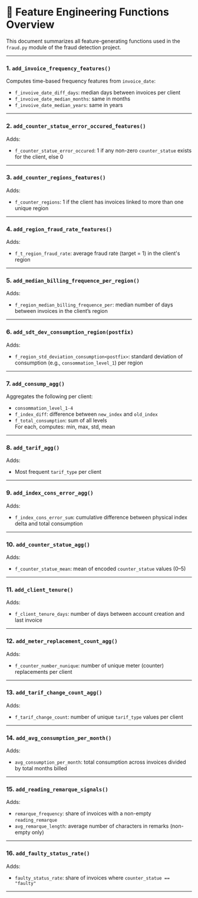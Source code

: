 # 📘 Feature Engineering Functions Overview

This document summarizes all feature-generating functions used in the `fraud.py` module of the fraud detection project.

---

### 1. `add_invoice_frequency_features()`

Computes time-based frequency features from `invoice_date`:
- `f_invoive_date_diff_days`: median days between invoices per client
- `f_invoive_date_median_months`: same in months
- `f_invoive_date_median_years`: same in years

---

### 2. `add_counter_statue_error_occured_features()`

Adds:
- `f_counter_statue_error_occured`: 1 if any non-zero `counter_statue` exists for the client, else 0

---

### 3. `add_counter_regions_features()`

Adds:
- `f_counter_regions`: 1 if the client has invoices linked to more than one unique region

---

### 4. `add_region_fraud_rate_features()`

Adds:
- `f_t_region_fraud_rate`: average fraud rate (target = 1) in the client's region

---

### 5. `add_median_billing_frequence_per_region()`

Adds:
- `f_region_median_billing_frequence_per`: median number of days between invoices in the client’s region

---

### 6. `add_sdt_dev_consumption_region(postfix)`

Adds:
- `f_region_std_deviation_consumption<postfix>`: standard deviation of consumption (e.g., `consommation_level_1`) per region

---

### 7. `add_consump_agg()`

Aggregates the following per client:
- `consommation_level_1-4`
- `f_index_diff`: difference between `new_index` and `old_index`
- `f_total_consumption`: sum of all levels  
For each, computes: min, max, std, mean

---

### 8. `add_tarif_agg()`

Adds:
- Most frequent `tarif_type` per client

---

### 9. `add_index_cons_error_agg()`

Adds:
- `f_index_cons_error_sum`: cumulative difference between physical index delta and total consumption

---

### 10. `add_counter_statue_agg()`

Adds:
- `f_counter_statue_mean`: mean of encoded `counter_statue` values (0–5)

---

### 11. `add_client_tenure()`

Adds:
- `f_client_tenure_days`: number of days between account creation and last invoice

---

### 12. `add_meter_replacement_count_agg()`

Adds:
- `f_counter_number_nunique`: number of unique meter (counter) replacements per client

---

### 13. `add_tarif_change_count_agg()`

Adds:
- `f_tarif_change_count`: number of unique `tarif_type` values per client

---

### 14. `add_avg_consumption_per_month()`

Adds:
- `avg_consumption_per_month`: total consumption across invoices divided by total months billed

---

### 15. `add_reading_remarque_signals()`

Adds:
- `remarque_frequency`: share of invoices with a non-empty `reading_remarque`
- `avg_remarque_length`: average number of characters in remarks (non-empty only)

---

### 16. `add_faulty_status_rate()`

Adds:
- `faulty_status_rate`: share of invoices where `counter_statue == "faulty"`

---
